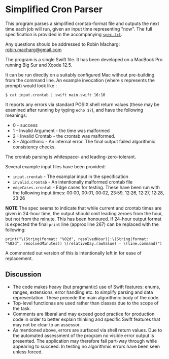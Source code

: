 #  Simplified Cron Parser

This program parses a simplified crontab-format file and outputs the next time each job will run, given an input time representing 
"now". The full specification is provided in the accompanying [`spec.txt`](spec.txt).

Any questions should be addressed to Robin Macharg: robin.macharg@gmail.com

The program is a single Swift file.  It has been developed on a MacBook Pro running Big Sur and Xcode 12.5.

It can be run directly on a suitably configured Mac without pre-building from the command line.  An example invocation (where `$` 
represents the prompt) would look like :

`$ cat input.crontab | swift main.swift 16:10`

It reports any errors via standard POSIX shell return values (these may be examined after running by typing `echo $?`), and have the following 
meanings:

- 0 - success
- 1 - Invalid Argument - the time was malformed
- 2 - Invalid Crontab - the crontab was malformed.
- 3 - Algorithmic - An internal error.  The final output failed algorithmic consistency checks. 

The crontab parsing is whitespace- and leading-zero-tolerant. 

Several example input files have been provided: 

- `input.crontab` - The examplar input in the specification
- `invalid.crontab` - An intentionally malformed crontab file
- `edgeCases.crontab` - Edge cases for testing.  These have been run with the following input times: 
  00:00, 00:01, 00:02, 23:59,  12:26, 12:27, 12:28, 23:26

**NOTE** The spec seems to indicate that while current and crontab times are given in 24-hour time, the output should omit leading zeroes 
from the hour, but not from the minute.  This has been honoured.  If 24-hour output format is expected the final `print` line (approx line 267) 
can be replaced with the following:

`print("\(String(format: "%02d", resolvedHour)):\(String(format: "%02d", resolvedMinutes)) \(relativeDay.rawValue) - \(line.command)")`

A commented out version of this is intentionally left in for ease of replacement.

## Discussion

- The code makes heavy (but pragmantic) use of Swift features: enums, ranges, extensions, error handling etc. to simplify parsing and data 
  representation.  These precede the main algorithmic body of the code.
- Top-level functionas are used rather than classes due to the scope of the task.
- Comments are liberal and may exceed good practice for production code in order to better explain thinking and specific Swift features that 
  may not be clear to an assessor.
- As mentioned above, errors are surfaced via shell return values.  Due to the automated assessment of the program no visible error output is 
  presented.  The application may therefore fail part-way through while appearing to succeed.  In testing no algorithmic errors have been seen 
  unless forced.

